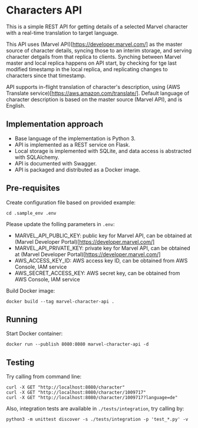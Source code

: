 # Characters API

This is a simple REST API for getting details of a selected Marvel character with a real-time translation to target language.

This API uses (Marvel API)[https://developer.marvel.com/] as the master source of character details, syncing those to an interim storage, and serving character detgails from that replica to clients. Synching between Marvel master and local replica happens on API start, by checking for tge last modified timestamp in the local replica, and replicating changes to characters since that timestamp.

API supports in-flight translation of character's description, using (AWS Translate service)[https://aws.amazon.com/translate/]. Default language of character description is based on the master source (Marvel API), and is English.

## Implementation approach
* Base language of the implementation is Python 3.
* API is implemented as a REST service on Flask. 
* Local storage is implemented with SQLite, and data access is abstracted with SQLAlchemy.
* API is documented with Swagger.
* API is packaged and distributed as a Docker image.

## Pre-requisites
Create configuration file based on provided example:
```
cd .sample_env .env
```

Please update the folling parameters in `.env`:
* MARVEL_API_PUBLIC_KEY: public key for Marvel API, can be obtained at (Marvel Developer Portal)[https://developer.marvel.com/]
* MARVEL_API_PRIVATE_KEY: private key for Marvel API, can be obtained at (Marvel Developer Portal)[https://developer.marvel.com/]
* AWS_ACCESS_KEY_ID: AWS access key ID, can be obtained from AWS Console, IAM service
* AWS_SECRET_ACCESS_KEY: AWS secret key, can be obtained from AWS Console, IAM service

Build Docker image:
```
docker build --tag marvel-character-api .
```

## Running
Start Docker container:
```
docker run --publish 8080:8080 marvel-character-api -d
```

## Testing
Try calling from command line:
```
curl -X GET "http://localhost:8080/character"
curl -X GET "http://localhost:8080/character/1009717"
curl -X GET "http://localhost:8080/character/1009717?language=de"
```

Also, integration tests are available in `./tests/integration`, try calling by:
```
python3 -m unittest discover -s ./tests/integration -p 'test_*.py' -v
```